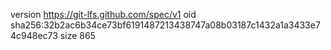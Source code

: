 version https://git-lfs.github.com/spec/v1
oid sha256:32b2ac6b34ce73bf6191487213438747a08b03187c1432a1a3433e74c948ec73
size 865
